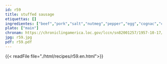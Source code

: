 ```yaml
---
id: r59
title: stuffed sausage
etiquettas: []
ingredientes: ["beef","pork","salt","nutmeg","pepper","egg","cognac","cracker meal","ham"]
plato: ["main"]
chronam: https://chroniclingamerica.loc.gov/lccn/sn82001257/1957-10-17/ed-1/seq-5/
jpg: r59.jpg
pdf: r59.pdf
---
```


{{< readFile file="./html/recipes/r59.en.html">}}
